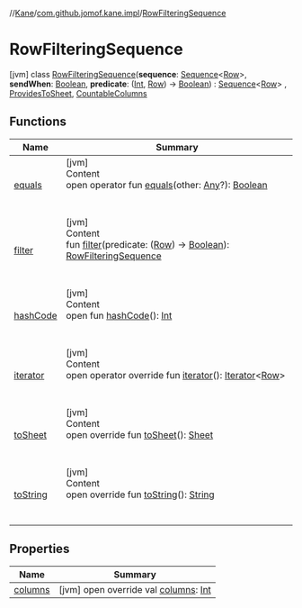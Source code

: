 //[Kane](../../index.md)/[com.github.jomof.kane.impl](../index.md)/[RowFilteringSequence](index.md)



# RowFilteringSequence  
 [jvm] class [RowFilteringSequence](index.md)(**sequence**: [Sequence](https://kotlinlang.org/api/latest/jvm/stdlib/kotlin.sequences/-sequence/index.html)<[Row](../../com.github.jomof.kane/-row/index.md)>, **sendWhen**: [Boolean](https://kotlinlang.org/api/latest/jvm/stdlib/kotlin/-boolean/index.html), **predicate**: ([Int](https://kotlinlang.org/api/latest/jvm/stdlib/kotlin/-int/index.html), [Row](../../com.github.jomof.kane/-row/index.md)) -> [Boolean](https://kotlinlang.org/api/latest/jvm/stdlib/kotlin/-boolean/index.html)) : [Sequence](https://kotlinlang.org/api/latest/jvm/stdlib/kotlin.sequences/-sequence/index.html)<[Row](../../com.github.jomof.kane/-row/index.md)> , [ProvidesToSheet](../../com.github.jomof.kane/-provides-to-sheet/index.md), [CountableColumns](../../com.github.jomof.kane/-countable-columns/index.md)   


## Functions  
  
|  Name|  Summary| 
|---|---|
| <a name="kotlin/Any/equals/#kotlin.Any?/PointingToDeclaration/"></a>[equals](../../com.github.jomof.kane.impl.visitor/-difference-visitor/index.md#%5Bkotlin%2FAny%2Fequals%2F%23kotlin.Any%3F%2FPointingToDeclaration%2F%5D%2FFunctions%2F-353478142)| <a name="kotlin/Any/equals/#kotlin.Any?/PointingToDeclaration/"></a>[jvm]  <br>Content  <br>open operator fun [equals](../../com.github.jomof.kane.impl.visitor/-difference-visitor/index.md#%5Bkotlin%2FAny%2Fequals%2F%23kotlin.Any%3F%2FPointingToDeclaration%2F%5D%2FFunctions%2F-353478142)(other: [Any](https://kotlinlang.org/api/latest/jvm/stdlib/kotlin/-any/index.html)?): [Boolean](https://kotlinlang.org/api/latest/jvm/stdlib/kotlin/-boolean/index.html)  <br><br><br>
| <a name="com.github.jomof.kane.impl/RowFilteringSequence/filter/#kotlin.Function1[com.github.jomof.kane.Row,kotlin.Boolean]/PointingToDeclaration/"></a>[filter](filter.md)| <a name="com.github.jomof.kane.impl/RowFilteringSequence/filter/#kotlin.Function1[com.github.jomof.kane.Row,kotlin.Boolean]/PointingToDeclaration/"></a>[jvm]  <br>Content  <br>fun [filter](filter.md)(predicate: ([Row](../../com.github.jomof.kane/-row/index.md)) -> [Boolean](https://kotlinlang.org/api/latest/jvm/stdlib/kotlin/-boolean/index.html)): [RowFilteringSequence](index.md)  <br><br><br>
| <a name="kotlin/Any/hashCode/#/PointingToDeclaration/"></a>[hashCode](../../com.github.jomof.kane.impl.visitor/-difference-visitor/index.md#%5Bkotlin%2FAny%2FhashCode%2F%23%2FPointingToDeclaration%2F%5D%2FFunctions%2F-353478142)| <a name="kotlin/Any/hashCode/#/PointingToDeclaration/"></a>[jvm]  <br>Content  <br>open fun [hashCode](../../com.github.jomof.kane.impl.visitor/-difference-visitor/index.md#%5Bkotlin%2FAny%2FhashCode%2F%23%2FPointingToDeclaration%2F%5D%2FFunctions%2F-353478142)(): [Int](https://kotlinlang.org/api/latest/jvm/stdlib/kotlin/-int/index.html)  <br><br><br>
| <a name="com.github.jomof.kane.impl/RowFilteringSequence/iterator/#/PointingToDeclaration/"></a>[iterator](iterator.md)| <a name="com.github.jomof.kane.impl/RowFilteringSequence/iterator/#/PointingToDeclaration/"></a>[jvm]  <br>Content  <br>open operator override fun [iterator](iterator.md)(): [Iterator](https://kotlinlang.org/api/latest/jvm/stdlib/kotlin.collections/-iterator/index.html)<[Row](../../com.github.jomof.kane/-row/index.md)>  <br><br><br>
| <a name="com.github.jomof.kane.impl/RowFilteringSequence/toSheet/#/PointingToDeclaration/"></a>[toSheet](to-sheet.md)| <a name="com.github.jomof.kane.impl/RowFilteringSequence/toSheet/#/PointingToDeclaration/"></a>[jvm]  <br>Content  <br>open override fun [toSheet](to-sheet.md)(): [Sheet](../../com.github.jomof.kane.impl.sheet/-sheet/index.md)  <br><br><br>
| <a name="com.github.jomof.kane.impl/RowFilteringSequence/toString/#/PointingToDeclaration/"></a>[toString](to-string.md)| <a name="com.github.jomof.kane.impl/RowFilteringSequence/toString/#/PointingToDeclaration/"></a>[jvm]  <br>Content  <br>open override fun [toString](to-string.md)(): [String](https://kotlinlang.org/api/latest/jvm/stdlib/kotlin/-string/index.html)  <br><br><br>


## Properties  
  
|  Name|  Summary| 
|---|---|
| <a name="com.github.jomof.kane.impl/RowFilteringSequence/columns/#/PointingToDeclaration/"></a>[columns](columns.md)| <a name="com.github.jomof.kane.impl/RowFilteringSequence/columns/#/PointingToDeclaration/"></a> [jvm] open override val [columns](columns.md): [Int](https://kotlinlang.org/api/latest/jvm/stdlib/kotlin/-int/index.html)   <br>


